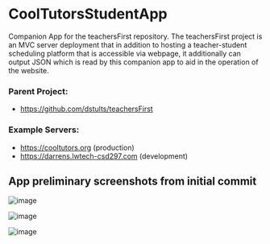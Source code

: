 # CoolTutorsStudentApp
Companion App for the teachersFirst repository. The teachersFirst project is an MVC server deployment that in addition to hosting a teacher-student scheduling platform that is accessible via webpage, it additionally can output JSON which is read by this companion app to aid in the operation of the website.

### Parent Project:
- https://github.com/dstults/teachersFirst
### Example Servers:
- https://cooltutors.org (production)
- https://darrens.lwtech-csd297.com (development)

## App preliminary screenshots from initial commit

![image](https://user-images.githubusercontent.com/20900852/111982481-4292b280-8ac6-11eb-8323-b3142d5483ef.png)

![image](https://user-images.githubusercontent.com/20900852/111982567-5c33fa00-8ac6-11eb-8b61-d0499eb2b949.png)

![image](https://user-images.githubusercontent.com/20900852/111982604-648c3500-8ac6-11eb-90ad-87e859be37a2.png)
